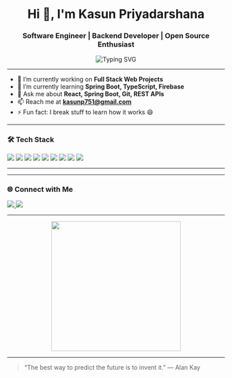 <h1 align="center">Hi 👋, I'm Kasun Priyadarshana</h1>
<h3 align="center">Software Engineer | Backend Developer | Open Source Enthusiast</h3>

<p align="center">
  <img src="https://readme-typing-svg.demolab.com/?lines=Backend%20Developer;Software%20Engineer;Computer%20Science%20Undergraduate;Tech%20Enthusiast&center=true&width=500&height=45" alt="Typing SVG" />
</p>

---

- 🔭 I’m currently working on **Full Stack Web Projects**
- 🌱 I’m currently learning **Spring Boot, TypeScript, Firebase**
- 💬 Ask me about **React, Spring Boot, Git, REST APIs**
- 📫 Reach me at **kasunp751@gmail.com**
- ⚡ Fun fact: I break stuff to learn how it works 😄

---

### 🛠️ Tech Stack

<p align="left">
  <img src="https://img.shields.io/badge/Java-ED8B00?style=for-the-badge&logo=java&logoColor=white"/>
  <img src="https://img.shields.io/badge/SpringBoot-6DB33F?style=for-the-badge&logo=springboot&logoColor=white"/>
  <img src="https://img.shields.io/badge/TypeScript-3178C6?style=for-the-badge&logo=typescript&logoColor=white"/>
  <img src="https://img.shields.io/badge/React-20232A?style=for-the-badge&logo=react&logoColor=61DAFB"/>
  <img src="https://img.shields.io/badge/Redux-764ABC?style=for-the-badge&logo=redux&logoColor=white"/>
  <img src="https://img.shields.io/badge/Firebase-FFCA28?style=for-the-badge&logo=firebase&logoColor=black"/>
  <img src="https://img.shields.io/badge/MongoDB-4EA94B?style=for-the-badge&logo=mongodb&logoColor=white"/>
  <img src="https://img.shields.io/badge/MySQL-00758F?style=for-the-badge&logo=mysql&logoColor=white"/>
  <img src="https://img.shields.io/badge/Linux-FCC624?style=for-the-badge&logo=linux&logoColor=black"/>
</p>

---

<!--### 📈 GitHub Stats

<p align="center">
  <img src="https://github-readme-stats.vercel.app/api?username=kasun751&show_icons=true&theme=tokyonight&hide_border=false" alt="GitHub Stats" />
</p>

<p align="center">
  <img src="https://github-readme-streak-stats.herokuapp.com/?user=kasun751&theme=tokyonight&hide_border=false" alt="GitHub Streak Stats" />
</p>

<p align="center">
  <img src="https://github-readme-stats.vercel.app/api/top-langs/?username=kasun751&layout=compact&theme=tokyonight&hide_border=false" alt="Top Languages" />
</p>

-->

---

### 🌐 Connect with Me

<p align="left">
  <a href="https://linkedin.com/in/kasun751" target="_blank">
    <img src="https://img.shields.io/badge/LinkedIn-blue?style=for-the-badge&logo=linkedin&logoColor=white"/>
  </a>
  <a href="mailto:kasunp751@gmail.com" target="_blank">
    <img src="https://img.shields.io/badge/Gmail-D14836?style=for-the-badge&logo=gmail&logoColor=white"/>
  </a>
</p>

---

<p align="center">
  <img src="https://media.giphy.com/media/qgQUggAC3Pfv687qPC/giphy.gif" width="300" />
</p>

---

> “The best way to predict the future is to invent it.” — Alan Kay

